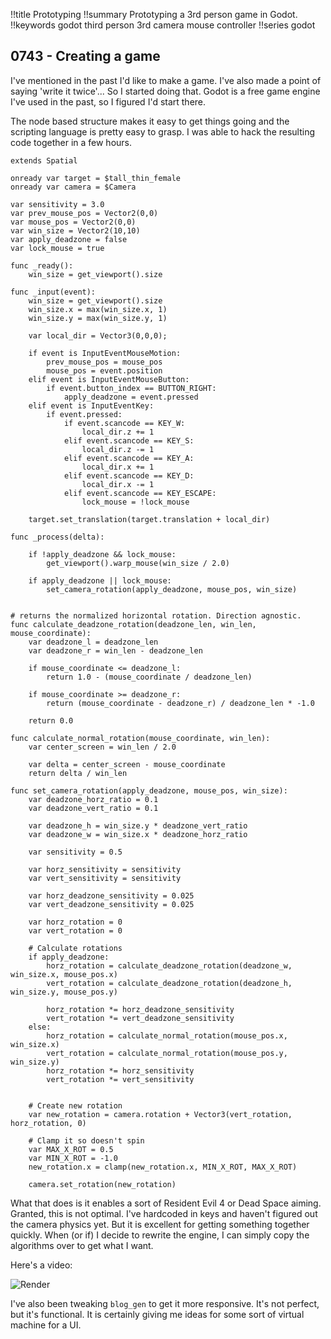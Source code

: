 !!title Prototyping
!!summary Prototyping a 3rd person game in Godot.
!!keywords godot third person 3rd camera mouse controller
!!series godot

## 0743 - Creating a game

I've mentioned in the past I'd like to make a game. I've also made a point of saying 'write it twice'... So I started doing that. Godot is a free game engine I've used in the past, so I figured I'd start there.

The node based structure makes it easy to get things going and the scripting language is pretty easy to grasp. I was able to hack the resulting code together in a few hours. 

```
extends Spatial

onready var target = $tall_thin_female
onready var camera = $Camera

var sensitivity = 3.0
var prev_mouse_pos = Vector2(0,0)
var mouse_pos = Vector2(0,0)
var win_size = Vector2(10,10)
var apply_deadzone = false
var lock_mouse = true

func _ready():
	win_size = get_viewport().size
	
func _input(event):
	win_size = get_viewport().size
	win_size.x = max(win_size.x, 1)
	win_size.y = max(win_size.y, 1)
	
	var local_dir = Vector3(0,0,0);
	
	if event is InputEventMouseMotion:
		prev_mouse_pos = mouse_pos
		mouse_pos = event.position
	elif event is InputEventMouseButton:
		if event.button_index == BUTTON_RIGHT:
			apply_deadzone = event.pressed		
	elif event is InputEventKey:
		if event.pressed:
			if event.scancode == KEY_W:
				local_dir.z += 1
			elif event.scancode == KEY_S:
				local_dir.z -= 1
			elif event.scancode == KEY_A:
				local_dir.x += 1
			elif event.scancode == KEY_D:
				local_dir.x -= 1
			elif event.scancode == KEY_ESCAPE:
				lock_mouse = !lock_mouse

	target.set_translation(target.translation + local_dir)
	
func _process(delta):
	
	if !apply_deadzone && lock_mouse:
		get_viewport().warp_mouse(win_size / 2.0)
	
	if apply_deadzone || lock_mouse:
		set_camera_rotation(apply_deadzone, mouse_pos, win_size)


# returns the normalized horizontal rotation. Direction agnostic.
func calculate_deadzone_rotation(deadzone_len, win_len, mouse_coordinate):
	var deadzone_l = deadzone_len 
	var deadzone_r = win_len - deadzone_len
	
	if mouse_coordinate <= deadzone_l:
		return 1.0 - (mouse_coordinate / deadzone_len)
	
	if mouse_coordinate >= deadzone_r:
		return (mouse_coordinate - deadzone_r) / deadzone_len * -1.0

	return 0.0
	
func calculate_normal_rotation(mouse_coordinate, win_len):
	var center_screen = win_len / 2.0
	
	var delta = center_screen - mouse_coordinate
	return delta / win_len

func set_camera_rotation(apply_deadzone, mouse_pos, win_size):
	var deadzone_horz_ratio = 0.1
	var deadzone_vert_ratio = 0.1
		
	var deadzone_h = win_size.y * deadzone_vert_ratio 
	var deadzone_w = win_size.x * deadzone_horz_ratio
	
	var sensitivity = 0.5
	
	var horz_sensitivity = sensitivity
	var vert_sensitivity = sensitivity
	
	var horz_deadzone_sensitivity = 0.025
	var vert_deadzone_sensitivity = 0.025
			
	var horz_rotation = 0
	var vert_rotation = 0
	
	# Calculate rotations
	if apply_deadzone:
		horz_rotation = calculate_deadzone_rotation(deadzone_w, win_size.x, mouse_pos.x)
		vert_rotation = calculate_deadzone_rotation(deadzone_h, win_size.y, mouse_pos.y)
		
		horz_rotation *= horz_deadzone_sensitivity
		vert_rotation *= vert_deadzone_sensitivity
	else:
		horz_rotation = calculate_normal_rotation(mouse_pos.x, win_size.x)
		vert_rotation = calculate_normal_rotation(mouse_pos.y, win_size.y)
		horz_rotation *= horz_sensitivity
		vert_rotation *= vert_sensitivity

	
	# Create new rotation
	var new_rotation = camera.rotation + Vector3(vert_rotation, horz_rotation, 0)
	
	# Clamp it so doesn't spin
	var MAX_X_ROT = 0.5
	var MIN_X_ROT = -1.0
	new_rotation.x = clamp(new_rotation.x, MIN_X_ROT, MAX_X_ROT)
	
	camera.set_rotation(new_rotation)
```

What that does is it enables a sort of Resident Evil 4 or Dead Space aiming. Granted, this is not optimal. I've hardcoded in keys and haven't figured out the camera physics yet. But it is excellent for getting something together quickly. When (or if) I decide to rewrite the engine, I can simply copy the algorithms over to get what I want.

Here's a video:

![Render](./_img/2021.09/2021.09.25_0756.gif)


I've also been tweaking `blog_gen` to get it more responsive. It's not perfect, but it's functional. It is certainly giving me ideas for some sort of virtual machine for a UI.